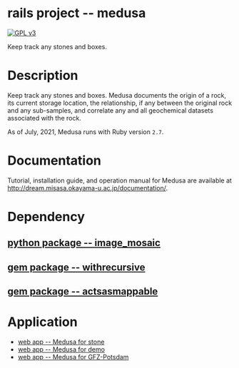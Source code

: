 # rails project -- medusa

[![GPL v3](https://img.shields.io/badge/license-GPL_v3-green.svg)](http://www.gnu.org/licenses/gpl-3.0.txt)

Keep track any stones and boxes.

# Description

Keep track any stones and boxes.  Medusa documents the origin of a rock, its
current storage location, the relationship, if any between the
original rock and any sub-samples, and correlate any and all
geochemical datasets associated with the rock.

As of July, 2021, Medusa runs with Ruby version `2.7`.

# Documentation

Tutorial, installation guide, and operation manual for Medusa are
available at http://dream.misasa.okayama-u.ac.jp/documentation/.

# Dependency

## [python package -- image_mosaic](https://github.com/misasa/image_mosaic)

## [gem package -- withrecursive](https://github.com/misasa/withrecursive)

## [gem package -- actsasmappable](https://github.com/misasa/actsasmappable)

# Application

- [web app -- Medusa for stone](https://database.misasa.okayama-u.ac.jp/stone)
- [web app -- Medusa for demo](https://dream.misasa.okayama-u.ac.jp/pub)
- [web app -- Medusa for GFZ-Potsdam](http://rz-vm169.gfz-potsdam.de/medusa)
